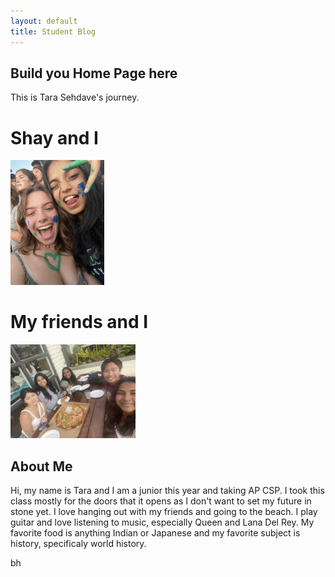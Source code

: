 ```yaml
---
layout: default
title: Student Blog
---
```



## Build you Home Page here 
This is Tara Sehdave's journey. 

# Shay and I
<img src="images/shay.png" height="200px" width="150px"/>

# My friends and I
<img src="images/friends.jpg" height="150px" width="200px"/>

## About Me
Hi, my name is Tara and I am a junior this year and taking AP CSP. I took this class mostly for the doors that it opens as I don't want to set my future in stone yet. I love hanging out with my friends and going to the beach. I play guitar and love listening to music, especially Queen and Lana Del Rey. My favorite food is anything Indian or Japanese and my favorite subject is history, specificaly world history.

bh 